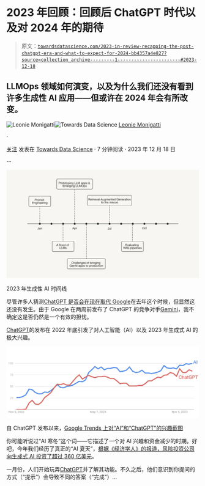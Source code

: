# 2023 年回顾：回顾后 ChatGPT 时代以及对 2024 年的期待

> 原文：[`towardsdatascience.com/2023-in-review-recapping-the-post-chatgpt-era-and-what-to-expect-for-2024-bb4357a4e827?source=collection_archive---------1-----------------------#2023-12-18`](https://towardsdatascience.com/2023-in-review-recapping-the-post-chatgpt-era-and-what-to-expect-for-2024-bb4357a4e827?source=collection_archive---------1-----------------------#2023-12-18)

## LLMOps 领域如何演变，以及为什么我们还没有看到许多生成性 AI 应用——但或许在 2024 年会有所改变。

[](https://medium.com/@iamleonie?source=post_page-----bb4357a4e827--------------------------------)![Leonie Monigatti](https://medium.com/@iamleonie?source=post_page-----bb4357a4e827--------------------------------)[](https://towardsdatascience.com/?source=post_page-----bb4357a4e827--------------------------------)![Towards Data Science](https://towardsdatascience.com/?source=post_page-----bb4357a4e827--------------------------------) [Leonie Monigatti](https://medium.com/@iamleonie?source=post_page-----bb4357a4e827--------------------------------)

·

[关注](https://medium.com/m/signin?actionUrl=https%3A%2F%2Fmedium.com%2F_%2Fsubscribe%2Fuser%2F3a38da70d8dc&operation=register&redirect=https%3A%2F%2Ftowardsdatascience.com%2F2023-in-review-recapping-the-post-chatgpt-era-and-what-to-expect-for-2024-bb4357a4e827&user=Leonie+Monigatti&userId=3a38da70d8dc&source=post_page-3a38da70d8dc----bb4357a4e827---------------------post_header-----------) 发表在 [Towards Data Science](https://towardsdatascience.com/?source=post_page-----bb4357a4e827--------------------------------) · 7 分钟阅读 · 2023 年 12 月 18 日 [](https://medium.com/m/signin?actionUrl=https%3A%2F%2Fmedium.com%2F_%2Fvote%2Ftowards-data-science%2Fbb4357a4e827&operation=register&redirect=https%3A%2F%2Ftowardsdatascience.com%2F2023-in-review-recapping-the-post-chatgpt-era-and-what-to-expect-for-2024-bb4357a4e827&user=Leonie+Monigatti&userId=3a38da70d8dc&source=-----bb4357a4e827---------------------clap_footer-----------)

--

[](https://medium.com/m/signin?actionUrl=https%3A%2F%2Fmedium.com%2F_%2Fbookmark%2Fp%2Fbb4357a4e827&operation=register&redirect=https%3A%2F%2Ftowardsdatascience.com%2F2023-in-review-recapping-the-post-chatgpt-era-and-what-to-expect-for-2024-bb4357a4e827&source=-----bb4357a4e827---------------------bookmark_footer-----------)![](img/ca9ba8332c5a8116ed16dd0b1db1c007.png)

2023 年生成性 AI 时间线

尽管许多人猜测[ChatGPT 是否会在现在取代 Google](https://medium.com/geekculture/will-we-be-using-chatgpt-instead-of-google-to-get-a-christmas-cookie-recipe-next-year-45360d4a1178)在去年这个时候，但显然这还没有发生。由于 Google 在两周前发布了 ChatGPT 的竞争对手[Gemini](https://deepmind.google/technologies/gemini/#introduction)，我不确定这是否仍然是一个有效的担忧。

[ChatGPT](https://chat.openai.com/)的发布在 2022 年底引发了对人工智能（AI）以及 2023 年生成式 AI 的极大兴趣。

![](img/c7af86781121480d2aacaa899f6987df.png)

自 ChatGPT 发布以来，[Google Trends 上对“AI”和“ChatGPT”的兴趣截图](https://trends.google.com/trends/explore?date=2022-11-01+2023-12-05&q=AI%2CChatGPT&hl=en)

你可能听说过“AI 寒冬”这个词——它描述了一个对 AI 兴趣和资金减少的时期。好吧，今年我们经历了真正的“AI 夏天”，[根据《经济学人》的报道，风险投资公司向生成式 AI 投资了超过 360 亿美元](https://www.economist.com/the-world-ahead/2023/11/13/generative-ai-will-go-mainstream-in-2024)。

一月份，人们开始玩弄[ChatGPT](https://chat.openai.com/)并了解其功能。不久之后，他们意识到你提问的方式（“提示”）会导致不同的答案（“完成”）…
